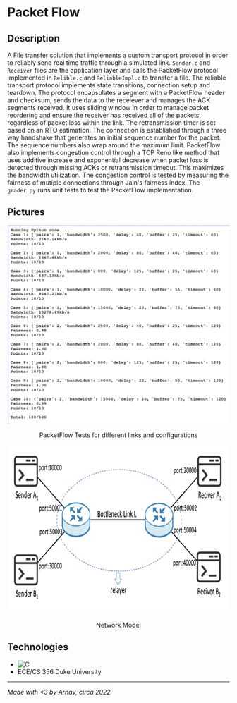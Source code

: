 # Packet Flow

## Description

A File transfer solution that implements a custom transport protocol in order to reliably send real time traffic through a simulated link. `Sender.c` and `Receiver` files are the application layer and calls the PacketFlow protocol implemented in `Relible.c` and `ReliableImpl.c` to transfer a file. The reliable transport protocol implements state transitions, connection setup and teardown. The protocol encapsulates a segment with a PacketFlow header and checksum, sends the data to the receiever and manages the ACK segments received. It uses sliding window in order to manage packet reordering and ensure the receiver has received all of the packets, regardless of packet loss within the link. The retransmission timer is set based on an RTO estimation. The connection is established through a three way handshake that generates an initial sequence number for the packet. The sequence numbers also wrap around the maximum limit. PacketFlow also implements congestion control through a TCP Reno like method that uses additive increase and exponential decrease when packet loss is detected through missing ACKs or retransmission timeout. This maximizes the bandwidth utilization. The congestion control is tested by measuring the fairness of mutiple connections through Jain's fairness index. The `grader.py` runs unit tests to test the PacketFlow implementation.

## Pictures
<div align="center">
  <img src="images/results.png" width="700" height="450">
</div>
<p align="center">
  PacketFlow Tests for different links and configurations
</p>
<div align="center">
  <img src="images/network.png" width="666" height="383">
</div>
<p align="center">
  Network Model
</p>

## Technologies
- ![C](https://img.shields.io/badge/c-%2300599C.svg?style=for-the-badge&logo=c&logoColor=white)
- ECE/CS 356 Duke University

---
*Made with <3 by Arnav, circa 2022*
